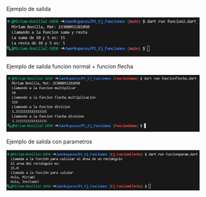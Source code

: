 Ejemplo de salida

![alt text](image.png)

Ejemplo de salida funcion normal + funcion flecha

![alt text](image-1.png)

Ejemplo de salida con parametros

![alt text](image-2.png)